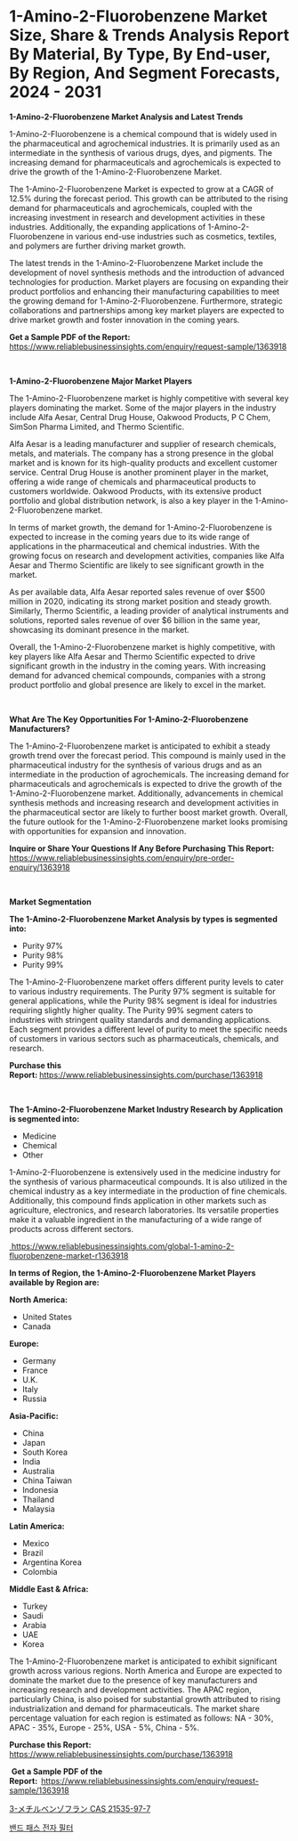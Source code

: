 <p><h1>1-Amino-2-Fluorobenzene Market Size, Share & Trends Analysis Report By Material, By Type, By End-user, By Region, And Segment Forecasts, 2024 - 2031</h1></p><p><strong>1-Amino-2-Fluorobenzene Market Analysis and Latest Trends</strong></p>
<p><p>1-Amino-2-Fluorobenzene is a chemical compound that is widely used in the pharmaceutical and agrochemical industries. It is primarily used as an intermediate in the synthesis of various drugs, dyes, and pigments. The increasing demand for pharmaceuticals and agrochemicals is expected to drive the growth of the 1-Amino-2-Fluorobenzene Market.</p><p>The 1-Amino-2-Fluorobenzene Market is expected to grow at a CAGR of 12.5% during the forecast period. This growth can be attributed to the rising demand for pharmaceuticals and agrochemicals, coupled with the increasing investment in research and development activities in these industries. Additionally, the expanding applications of 1-Amino-2-Fluorobenzene in various end-use industries such as cosmetics, textiles, and polymers are further driving market growth.</p><p>The latest trends in the 1-Amino-2-Fluorobenzene Market include the development of novel synthesis methods and the introduction of advanced technologies for production. Market players are focusing on expanding their product portfolios and enhancing their manufacturing capabilities to meet the growing demand for 1-Amino-2-Fluorobenzene. Furthermore, strategic collaborations and partnerships among key market players are expected to drive market growth and foster innovation in the coming years.</p></p>
<p><strong>Get a Sample PDF of the Report:&nbsp;</strong> <a href="https://www.reliablebusinessinsights.com/enquiry/request-sample/1363918">https://www.reliablebusinessinsights.com/enquiry/request-sample/1363918</a></p>
<p>&nbsp;</p>
<p><strong>1-Amino-2-Fluorobenzene Major Market Players</strong></p>
<p><p>The 1-Amino-2-Fluorobenzene market is highly competitive with several key players dominating the market. Some of the major players in the industry include Alfa Aesar, Central Drug House, Oakwood Products, P C Chem, SimSon Pharma Limited, and Thermo Scientific.</p><p>Alfa Aesar is a leading manufacturer and supplier of research chemicals, metals, and materials. The company has a strong presence in the global market and is known for its high-quality products and excellent customer service. Central Drug House is another prominent player in the market, offering a wide range of chemicals and pharmaceutical products to customers worldwide. Oakwood Products, with its extensive product portfolio and global distribution network, is also a key player in the 1-Amino-2-Fluorobenzene market.</p><p>In terms of market growth, the demand for 1-Amino-2-Fluorobenzene is expected to increase in the coming years due to its wide range of applications in the pharmaceutical and chemical industries. With the growing focus on research and development activities, companies like Alfa Aesar and Thermo Scientific are likely to see significant growth in the market.</p><p>As per available data, Alfa Aesar reported sales revenue of over $500 million in 2020, indicating its strong market position and steady growth. Similarly, Thermo Scientific, a leading provider of analytical instruments and solutions, reported sales revenue of over $6 billion in the same year, showcasing its dominant presence in the market.</p><p>Overall, the 1-Amino-2-Fluorobenzene market is highly competitive, with key players like Alfa Aesar and Thermo Scientific expected to drive significant growth in the industry in the coming years. With increasing demand for advanced chemical compounds, companies with a strong product portfolio and global presence are likely to excel in the market.</p></p>
<p>&nbsp;</p>
<p><strong>What Are The Key Opportunities For 1-Amino-2-Fluorobenzene Manufacturers?</strong></p>
<p><p>The 1-Amino-2-Fluorobenzene market is anticipated to exhibit a steady growth trend over the forecast period. This compound is mainly used in the pharmaceutical industry for the synthesis of various drugs and as an intermediate in the production of agrochemicals. The increasing demand for pharmaceuticals and agrochemicals is expected to drive the growth of the 1-Amino-2-Fluorobenzene market. Additionally, advancements in chemical synthesis methods and increasing research and development activities in the pharmaceutical sector are likely to further boost market growth. Overall, the future outlook for the 1-Amino-2-Fluorobenzene market looks promising with opportunities for expansion and innovation.</p></p>
<p><strong>Inquire or Share Your Questions If Any Before Purchasing This Report:</strong> <a href="https://www.reliablebusinessinsights.com/enquiry/pre-order-enquiry/1363918">https://www.reliablebusinessinsights.com/enquiry/pre-order-enquiry/1363918</a></p>
<p>&nbsp;</p>
<p><strong>Market Segmentation</strong></p>
<p><strong>The 1-Amino-2-Fluorobenzene Market Analysis by types is segmented into:</strong></p>
<p><ul><li>Purity 97%</li><li>Purity 98%</li><li>Purity 99%</li></ul></p>
<p><p>The 1-Amino-2-Fluorobenzene market offers different purity levels to cater to various industry requirements. The Purity 97% segment is suitable for general applications, while the Purity 98% segment is ideal for industries requiring slightly higher quality. The Purity 99% segment caters to industries with stringent quality standards and demanding applications. Each segment provides a different level of purity to meet the specific needs of customers in various sectors such as pharmaceuticals, chemicals, and research.</p></p>
<p><strong>Purchase this Report:&nbsp;</strong><a href="https://www.reliablebusinessinsights.com/purchase/1363918">https://www.reliablebusinessinsights.com/purchase/1363918</a></p>
<p>&nbsp;</p>
<p><strong>The 1-Amino-2-Fluorobenzene Market Industry Research by Application is segmented into:</strong></p>
<p><ul><li>Medicine</li><li>Chemical</li><li>Other</li></ul></p>
<p><p>1-Amino-2-Fluorobenzene is extensively used in the medicine industry for the synthesis of various pharmaceutical compounds. It is also utilized in the chemical industry as a key intermediate in the production of fine chemicals. Additionally, this compound finds application in other markets such as agriculture, electronics, and research laboratories. Its versatile properties make it a valuable ingredient in the manufacturing of a wide range of products across different sectors.</p></p>
<p><a href="https://www.reliablebusinessinsights.com/global-1-amino-2-fluorobenzene-market-r1363918">&nbsp;https://www.reliablebusinessinsights.com/global-1-amino-2-fluorobenzene-market-r1363918</a></p>
<p><strong>In terms of Region, the 1-Amino-2-Fluorobenzene Market Players available by Region are:</strong></p>
<p>
    <p> <strong> North America: </strong>
        <ul>
            <li>United States</li>
            <li>Canada</li>
        </ul>
        </p> 
    <p> <strong> Europe: </strong>
        <ul>
            <li>Germany</li>
            <li>France</li>
            <li>U.K.</li>
            <li>Italy</li>
            <li>Russia</li>
        </ul>
        </p> 
    <p> <strong> Asia-Pacific: </strong>
        <ul>
            <li>China</li>
            <li>Japan</li>
            <li>South Korea</li>
            <li>India</li>
            <li>Australia</li>
            <li>China Taiwan</li>
            <li>Indonesia</li>
            <li>Thailand</li>
            <li>Malaysia</li>
        </ul>
        </p> 
    <p> <strong> Latin America: </strong>
        <ul>
            <li>Mexico</li>
            <li>Brazil</li>
            <li>Argentina Korea</li>
            <li>Colombia</li>
        </ul>
        </p> 
    <p> <strong> Middle East & Africa: </strong>
        <ul>
            <li>Turkey</li>
            <li>Saudi</li>
            <li>Arabia</li>
            <li>UAE</li>
            <li>Korea</li>
        </ul>
    </p>
    </p>
<p><p>The 1-Amino-2-Fluorobenzene market is anticipated to exhibit significant growth across various regions. North America and Europe are expected to dominate the market due to the presence of key manufacturers and increasing research and development activities. The APAC region, particularly China, is also poised for substantial growth attributed to rising industrialization and demand for pharmaceuticals. The market share percentage valuation for each region is estimated as follows: NA - 30%, APAC - 35%, Europe - 25%, USA - 5%, China - 5%.</p></p>
<p><strong>Purchase this Report: </strong><a href="https://www.reliablebusinessinsights.com/purchase/1363918">https://www.reliablebusinessinsights.com/purchase/1363918</a></p>
<p>&nbsp;<strong>Get a Sample PDF of the Report:&nbsp;&nbsp;</strong><a href="https://www.reliablebusinessinsights.com/enquiry/request-sample/1363918">https://www.reliablebusinessinsights.com/enquiry/request-sample/1363918</a></p>
<p><strong></strong></p>
<p><p><a href="https://medium.com/@estasprer20231/3-%E3%83%A1%E3%83%81%E3%83%AB%E3%83%99%E3%83%B3%E3%82%BE%E3%83%95%E3%83%A9%E3%83%B3-cas-21535-97-7-%E5%B8%82%E5%A0%B4%E8%A6%8F%E6%A8%A1%E3%81%8A%E3%82%88%E3%81%B3%E3%82%B7%E3%82%A7%E3%82%A2%E5%88%86%E6%9E%90-%E6%88%90%E9%95%B7%E5%82%BE%E5%90%91%E3%81%A8%E4%BA%88%E6%B8%AC-2024%E5%B9%B4-2031%E5%B9%B4-da0f220d16c7">3-メチルベンゾフラン CAS 21535-97-7</a></p><p><a href="https://medium.com/@frankfurter67567/%EA%B8%80%EB%A1%9C%EB%B2%8C-%EB%B0%B4%EB%93%9C%ED%8C%A8%EC%8A%A4-%EC%A0%84%EC%9E%90-%ED%95%84%ED%84%B0-%EC%8B%9C%EC%9E%A5-%EB%B6%80%EB%AC%B8-%EC%9C%A0%ED%98%95-%EC%9D%91%EC%9A%A9-%ED%94%84%EB%A1%9C%EA%B7%B8%EB%9E%A8-%EC%8B%9C%EC%9E%A5-%EC%B0%B8%EC%97%AC%EC%9E%90-%EC%A0%84%EB%9E%B5-%EC%A7%80%EC%97%AD-%EC%84%B1%EC%9E%A5-%EB%8F%99%ED%96%A5-%EB%B0%8F-%EB%AF%B8%EB%9E%98-%EC%A0%84%EB%A7%9D-2024-2031-42241d9a0f2f">밴드 패스 전자 필터</a></p></p>